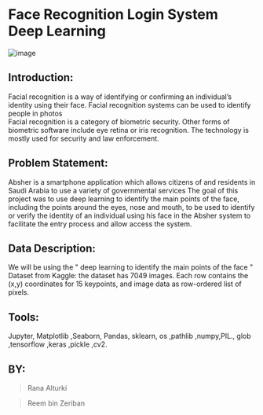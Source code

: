 # Face Recognition Login System Deep Learning

![image](https://user-images.githubusercontent.com/93121386/149677766-180aa349-7e09-44da-a32c-4b5a3353408a.png)


## Introduction:

Facial recognition is a way of identifying or confirming an individual’s identity using their face. Facial recognition systems can be used to identify people in photos  
Facial recognition is a category of biometric security. Other forms of biometric software include eye retina or iris recognition. The technology is mostly used for security and law enforcement.

## Problem Statement:

Absher is a smartphone application which allows citizens of and residents in Saudi Arabia to use a variety of governmental services
The goal of this project was to use deep learning to identify the main points of the face, including the points around the eyes, nose and mouth, to be used to identify or verify the identity of an individual using his face in the Absher system to facilitate the entry process and allow access the system.

## Data Description:

We will be using the " deep learning to identify the main points of the face " Dataset from Kaggle: the dataset has 7049 images. Each row contains the (x,y) coordinates for 15 keypoints, and image data as row-ordered list of pixels. 


## Tools:

Jupyter, Matplotlib ,Seaborn, Pandas, sklearn, os ,pathlib ,numpy,PIL., glob ,tensorflow ,keras ,pickle ,cv2.

## BY:
>Rana Alturki

>Reem bin Zeriban

